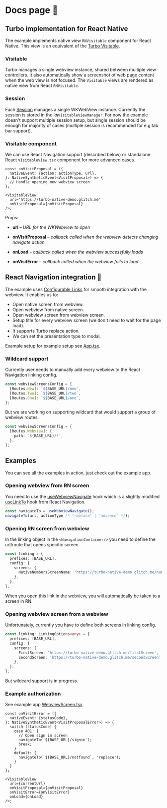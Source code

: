 # Docs page 📖

## Turbo implementation for React Native

The example implements native view `RNVisitable` component for React Native. This view is an equivalent of the [Turbo Visitable](https://github.com/hotwired/turbo-ios/blob/main/Docs/Overview.md#visitable).

### Visitable

Turbo manages a single webview instance, shared between multiple view controllers. It also automatically show a screenshot of web page content when the web view is not focused. The `Visitable` views are rendered as native view from React `RNVisitable`.

### Session

Each [Session](https://github.com/hotwired/turbo-ios/blob/main/Docs/Overview.md#session) manages a single WKWebView instance. Currently the session is stored in the `RNVisitableViewManager`. For now the example doesn't support multiple session setup, but single session should be enough for majority of cases (multiple session is recommended for e.g tab bar support).

### Visitable component

We can use React Navigation support (described below) or standalone React `VisitableView.tsx` component for more advanced cases.

```tsx
const onVisitProposal = ({
  nativeEvent: {action: actionType, url},
}: NativeSyntheticEvent<VisitProposal>) => {
  // Handle opening new webview screen
};

<VisitableView
  url="https://turbo-native-demo.glitch.me"
  onVisitProposal={onVisitProposal}
/>;
```

Props:

- **url** – _URL for the WKWebview to open_

- **onVisitProposal** – _callback called when the webview detects changing navigate action_
- **onLoad** – _callback called when the webview successfully loads_
- **onVisitError** – _callback called when the webview fails to load_

## React Navigation integration 🔗

The example uses [Configurable Links](https://reactnavigation.org/docs/configuring-links) for smooth integration with the webview. It enables us to:

- Open native screen from webview.
- Open webview from native screen.
- Open webview screen from webview screen.
- Setup title for every webview screen (we don't need to wait for the page load).
- It supports Turbo replace action.
- We can set the presentation type to modal.

Example setup for example setup see [App.tsx](../App.tsx).

### Wildcard support

Currently user needs to manually add every webview to the React Navigation linking config.

```ts
const webviewScreensConfig = {
  [Routes.New]: `${BASE_URL}/new`,
  [Routes.Two]: `${BASE_URL}/two`,
  [Routes.One]: `${BASE_URL}/one`,
};
```

But we are working on supporting wildcard that would support a group of webview routes.

```ts
const webviewScreensConfig = {
  [Routes.Webview]: {
    path: `${BASE_URL}/*`,
  },
};
```

## Examples

You can see all the examples in action, just check out the example app.

### Opening webview from RN screen

You need to use the [useWebviewNavigate](../src/useWebviewNavigate.ts) hook which is a slightly modified [useLinkTo](https://github.com/react-navigation/react-navigation/blob/4ae53e1705e39aee75041928c07a56ec110bfd05/packages/native/src/useLinkTo.tsx) hook from React Navigation.

```ts
const navigateTo = useWebviewNavigate();
navigateTo(url, actionType /* "replace" | "advance" */);
```

### Opening RN screen from webview

In the linking object in the `<NavigationContainer/>` you need to define the url/route that opens specific screen.

```ts
const linking = {
  prefixes: [BASE_URL],
  config: {
    screens: {
      NativeNumbersScreenName: 'https://turbo-native-demo.glitch.me/numbers',
    },
  },
};
```

When you open this link in the webview, you will automatically be taken to a screen in RN.

### Opening webview screen from a webview

Unfortunately, currently you have to define both screens in linking config.

```ts
const linking: LinkingOptions<any> = {
  prefixes: [BASE_URL],
  config: {
    screens: {
      FirstScreen: 'https://turbo-native-demo.glitch.me/firstScreen',
      SecondScreen: 'https://turbo-native-demo.glitch.me/secondScreen',
    },
  },
};
```

But wildcard support is in progress.

### Example authorization

See example app [WebviewScreen.tsx](../src/WebviewScreen.tsx).

```tsx
const onVisitError = ({
  nativeEvent: {statusCode},
}: NativeSyntheticEvent<VisitProposalError>) => {
  switch (statusCode) {
    case 401: {
      // Open sign in screen
      navigateTo(`${BASE_URL}/signin`);
      break;
    }
    default: {
      navigateTo(`${BASE_URL}/notfound`, 'replace');
    }
  }
};

<VisitableView
  url={currentUrl}
  onVisitProposal={onVisitProposal}
  onVisitError={onVisitError}
  onLoad={onLoad}
/>;
```
